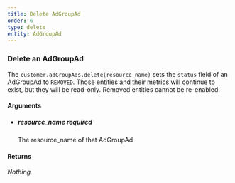 ```yaml
---
title: Delete AdGroupAd 
order: 6
type: delete
entity: AdGroupAd 
---
```


### Delete an AdGroupAd 

The `customer.adGroupAds.delete(resource_name)` sets the `status` field of an AdGroupAd to `REMOVED`. Those entities and their metrics will continue to exist, but they will be read-only. Removed entities cannot be re-enabled.


#### Arguments

- ##### resource_name *required*
    The resource_name of that AdGroupAd


#### Returns

_Nothing_